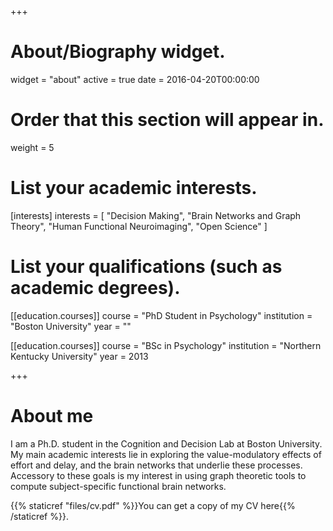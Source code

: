 +++
# About/Biography widget.
widget = "about"
active = true
date = 2016-04-20T00:00:00

# Order that this section will appear in.
weight = 5

# List your academic interests.
[interests]
  interests = [
    "Decision Making",
    "Brain Networks and Graph Theory",
    "Human Functional Neuroimaging",
    "Open Science"
  ]

# List your qualifications (such as academic degrees).
[[education.courses]]
  course = "PhD Student in Psychology"
  institution = "Boston University"
  year = ""

[[education.courses]]
  course = "BSc in Psychology"
  institution = "Northern Kentucky University"
  year = 2013
 
+++

# About me

I am a Ph.D. student in the Cognition and Decision Lab at Boston University. My main academic interests lie in exploring the value-modulatory effects of effort and delay, and the brain networks that underlie these processes. Accessory to these goals is my interest in using graph theoretic tools to compute subject-specific functional brain networks. 

{{% staticref "files/cv.pdf" %}}You can get a copy of my CV here{{% /staticref %}}.

